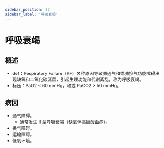 ```yaml
---
sidebar_position: 22
sidebar_label: '呼吸衰竭'
---
```


# 呼吸衰竭

## 概述

- def：Respiratory Failure（RF）各种原因导致肺通气和或肺换气功能障碍出现缺氧和二氧化碳潴留，引起生理功能和代谢紊乱，称为呼吸衰竭。
- 标压：PaO2 < 60 mmHg，和或 PaCO2 > 50 mmHg。

## 病因

- 通气障碍。
  - 通常发生 II 型呼吸衰竭（缺氧伴高碳酸血症）。
- 换气障碍。
- 运输障碍。
- 低氧环境。